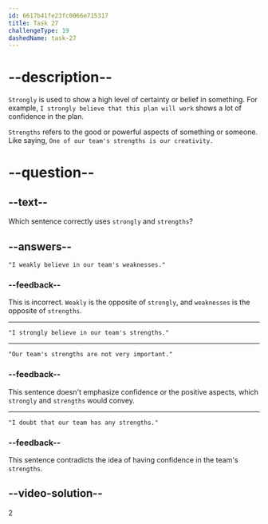 ```yaml
---
id: 6617b41fe23fc0066e715317
title: Task 27
challengeType: 19
dashedName: task-27
---
```


# --description--

`Strongly` is used to show a high level of certainty or belief in something. For example, `I strongly believe that this plan will work` shows a lot of confidence in the plan. 

`Strengths` refers to the good or powerful aspects of something or someone. Like saying, `One of our team's strengths is our creativity.`

# --question--

## --text--

Which sentence correctly uses `strongly` and `strengths`?

## --answers--

`"I weakly believe in our team's weaknesses."`

### --feedback--

This is incorrect. `Weakly` is the opposite of `strongly`, and `weaknesses` is the opposite of `strengths`.

---

`"I strongly believe in our team's strengths."`

---

`"Our team's strengths are not very important."`

### --feedback--

This sentence doesn't emphasize confidence or the positive aspects, which `strongly` and `strengths` would convey.

---

`"I doubt that our team has any strengths."`

### --feedback--

This sentence contradicts the idea of having confidence in the team's `strengths`.

## --video-solution--

2
